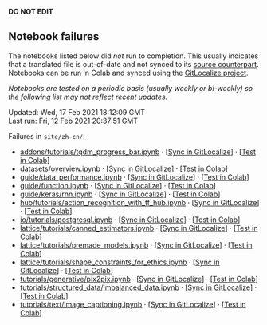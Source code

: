 __DO NOT EDIT__

## Notebook failures

The notebooks listed below did *not* run to completion. This usually indicates
that a translated file is out-of-date and not synced to its
[source counterpart](../en-snapshot/). Notebooks can be run in Colab and synced
using the [GitLocalize project](https://gitlocalize.com/tensorflow/docs-l10n).

*Notebooks are tested on a periodic basis (usually weekly or bi-weekly) so the
following list may not reflect recent updates.*

Updated: Wed, 17 Feb 2021 18:12:09 GMT<br/>
Last run: Fri, 12 Feb 2021 20:37:51 GMT

Failures in <code>site/zh-cn/</code>:

* [addons/tutorials/tqdm_progress_bar.ipynb](https://github.com/tensorflow/docs-l10n/blob/master/site/zh-cn/addons/tutorials/tqdm_progress_bar.ipynb) · [[Sync in GitLocalize](https://gitlocalize.com/repo/4592/zh-cn/site/en-snapshot/addons/tutorials/tqdm_progress_bar.ipynb)] · [[Test in Colab](https://colab.research.google.com/github/tensorflow/docs-l10n/blob/master/site/zh-cn/addons/tutorials/tqdm_progress_bar.ipynb)]
* [datasets/overview.ipynb](https://github.com/tensorflow/docs-l10n/blob/master/site/zh-cn/datasets/overview.ipynb) · [[Sync in GitLocalize](https://gitlocalize.com/repo/4592/zh-cn/site/en-snapshot/datasets/overview.ipynb)] · [[Test in Colab](https://colab.research.google.com/github/tensorflow/docs-l10n/blob/master/site/zh-cn/datasets/overview.ipynb)]
* [guide/data_performance.ipynb](https://github.com/tensorflow/docs-l10n/blob/master/site/zh-cn/guide/data_performance.ipynb) · [[Sync in GitLocalize](https://gitlocalize.com/repo/4592/zh-cn/site/en-snapshot/guide/data_performance.ipynb)] · [[Test in Colab](https://colab.research.google.com/github/tensorflow/docs-l10n/blob/master/site/zh-cn/guide/data_performance.ipynb)]
* [guide/function.ipynb](https://github.com/tensorflow/docs-l10n/blob/master/site/zh-cn/guide/function.ipynb) · [[Sync in GitLocalize](https://gitlocalize.com/repo/4592/zh-cn/site/en-snapshot/guide/function.ipynb)] · [[Test in Colab](https://colab.research.google.com/github/tensorflow/docs-l10n/blob/master/site/zh-cn/guide/function.ipynb)]
* [guide/keras/rnn.ipynb](https://github.com/tensorflow/docs-l10n/blob/master/site/zh-cn/guide/keras/rnn.ipynb) · [[Sync in GitLocalize](https://gitlocalize.com/repo/4592/zh-cn/site/en-snapshot/guide/keras/rnn.ipynb)] · [[Test in Colab](https://colab.research.google.com/github/tensorflow/docs-l10n/blob/master/site/zh-cn/guide/keras/rnn.ipynb)]
* [hub/tutorials/action_recognition_with_tf_hub.ipynb](https://github.com/tensorflow/docs-l10n/blob/master/site/zh-cn/hub/tutorials/action_recognition_with_tf_hub.ipynb) · [[Sync in GitLocalize](https://gitlocalize.com/repo/4592/zh-cn/site/en-snapshot/hub/tutorials/action_recognition_with_tf_hub.ipynb)] · [[Test in Colab](https://colab.research.google.com/github/tensorflow/docs-l10n/blob/master/site/zh-cn/hub/tutorials/action_recognition_with_tf_hub.ipynb)]
* [io/tutorials/postgresql.ipynb](https://github.com/tensorflow/docs-l10n/blob/master/site/zh-cn/io/tutorials/postgresql.ipynb) · [[Sync in GitLocalize](https://gitlocalize.com/repo/4592/zh-cn/site/en-snapshot/io/tutorials/postgresql.ipynb)] · [[Test in Colab](https://colab.research.google.com/github/tensorflow/docs-l10n/blob/master/site/zh-cn/io/tutorials/postgresql.ipynb)]
* [lattice/tutorials/canned_estimators.ipynb](https://github.com/tensorflow/docs-l10n/blob/master/site/zh-cn/lattice/tutorials/canned_estimators.ipynb) · [[Sync in GitLocalize](https://gitlocalize.com/repo/4592/zh-cn/site/en-snapshot/lattice/tutorials/canned_estimators.ipynb)] · [[Test in Colab](https://colab.research.google.com/github/tensorflow/docs-l10n/blob/master/site/zh-cn/lattice/tutorials/canned_estimators.ipynb)]
* [lattice/tutorials/premade_models.ipynb](https://github.com/tensorflow/docs-l10n/blob/master/site/zh-cn/lattice/tutorials/premade_models.ipynb) · [[Sync in GitLocalize](https://gitlocalize.com/repo/4592/zh-cn/site/en-snapshot/lattice/tutorials/premade_models.ipynb)] · [[Test in Colab](https://colab.research.google.com/github/tensorflow/docs-l10n/blob/master/site/zh-cn/lattice/tutorials/premade_models.ipynb)]
* [lattice/tutorials/shape_constraints_for_ethics.ipynb](https://github.com/tensorflow/docs-l10n/blob/master/site/zh-cn/lattice/tutorials/shape_constraints_for_ethics.ipynb) · [[Sync in GitLocalize](https://gitlocalize.com/repo/4592/zh-cn/site/en-snapshot/lattice/tutorials/shape_constraints_for_ethics.ipynb)] · [[Test in Colab](https://colab.research.google.com/github/tensorflow/docs-l10n/blob/master/site/zh-cn/lattice/tutorials/shape_constraints_for_ethics.ipynb)]
* [tutorials/generative/pix2pix.ipynb](https://github.com/tensorflow/docs-l10n/blob/master/site/zh-cn/tutorials/generative/pix2pix.ipynb) · [[Sync in GitLocalize](https://gitlocalize.com/repo/4592/zh-cn/site/en-snapshot/tutorials/generative/pix2pix.ipynb)] · [[Test in Colab](https://colab.research.google.com/github/tensorflow/docs-l10n/blob/master/site/zh-cn/tutorials/generative/pix2pix.ipynb)]
* [tutorials/structured_data/imbalanced_data.ipynb](https://github.com/tensorflow/docs-l10n/blob/master/site/zh-cn/tutorials/structured_data/imbalanced_data.ipynb) · [[Sync in GitLocalize](https://gitlocalize.com/repo/4592/zh-cn/site/en-snapshot/tutorials/structured_data/imbalanced_data.ipynb)] · [[Test in Colab](https://colab.research.google.com/github/tensorflow/docs-l10n/blob/master/site/zh-cn/tutorials/structured_data/imbalanced_data.ipynb)]
* [tutorials/text/image_captioning.ipynb](https://github.com/tensorflow/docs-l10n/blob/master/site/zh-cn/tutorials/text/image_captioning.ipynb) · [[Sync in GitLocalize](https://gitlocalize.com/repo/4592/zh-cn/site/en-snapshot/tutorials/text/image_captioning.ipynb)] · [[Test in Colab](https://colab.research.google.com/github/tensorflow/docs-l10n/blob/master/site/zh-cn/tutorials/text/image_captioning.ipynb)]


